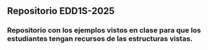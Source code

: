 ## Repositorio EDD1S-2025

### Repositorio con los ejemplos vistos en clase para que los estudiantes tengan recursos de las estructuras vistas.